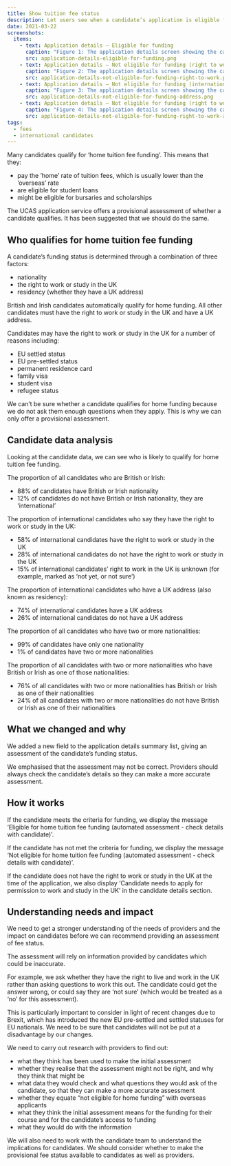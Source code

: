 ```yaml
---
title: Show tuition fee status
description: Let users see when a candidate’s application is eligible for home tuition fee funding.
date: 2021-03-22
screenshots:
  items:
    - text: Application details – Eligible for funding
      caption: "Figure 1: The application details screen showing the candidate is eligible for home tuition fee funding"
      src: application-details-eligible-for-funding.png
    - text: Application details – Not eligible for funding (right to work or study)
      caption: "Figure 2: The application details screen showing the candidate is not eligible for home tuition fee funding because the candidate does not have a right to work or study in the UK"
      src: application-details-not-eligible-for-funding-right-to-work.png
    - text: Application details – Not eligible for funding (international address)
      caption: "Figure 3: The application details screen showing the candidate is not eligible for home tuition fee funding because their address is not in the UK"
      src: application-details-not-eligible-for-funding-address.png
    - text: Application details – Not eligible for funding (right to work or study and international address)
      caption: "Figure 4: The application details screen showing the candidate is not eligible for home tuition fee funding because the candidate does not have a right to work or study in the UK and they do not have a UK address"
      src: application-details-not-eligible-for-funding-right-to-work-and-address.png
tags:
  - fees
  - international candidates
---
```


Many candidates qualify for ‘home tuition fee funding’. This means that they:

- pay the ’home’ rate of tuition fees, which is usually lower than the ‘overseas’ rate
- are eligible for student loans
- might be eligible for bursaries and scholarships

The UCAS application service offers a provisional assessment of whether a candidate qualifies. It has been suggested that we should do the same.

## Who qualifies for home tuition fee funding

A candidate’s funding status is determined through a combination of three factors:

- nationality
- the right to work or study in the UK
- residency (whether they have a UK address)

British and Irish candidates automatically qualify for home funding. All other candidates must have the right to work or study in the UK and have a UK address.

Candidates may have the right to work or study in the UK for a number of reasons including:

- EU settled status
- EU pre-settled status
- permanent residence card
- family visa
- student visa
- refugee status

We can’t be sure whether a candidate qualifies for home funding because we do not ask them enough questions when they apply. This is why we can only offer a provisional assessment.

## Candidate data analysis

Looking at the candidate data, we can see who is likely to qualify for home tuition fee funding.

The proportion of all candidates who are British or Irish:

- 88% of candidates have British or Irish nationality
- 12% of candidates do not have British or Irish nationality, they are ‘international’

The proportion of international candidates who say they have the right to work or study in the UK:

- 58% of international candidates have the right to work or study in the UK
- 28% of international candidates do not have the right to work or study in the UK
- 15% of international candidates’ right to work in the UK is unknown (for example, marked as ‘not yet, or not sure’)

The proportion of international candidates who have a UK address (also known as residency):

- 74% of international candidates have a UK address
- 26% of international candidates do not have a UK address

The proportion of all candidates who have two or more nationalities:

- 99% of candidates have only one nationality
- 1% of candidates have two or more nationalities

The proportion of all candidates with two or more nationalities who have British or Irish as one of those nationalities:

- 76% of all candidates with two or more nationalities has British or Irish as one of their nationalities
- 24% of all candidates with two or more nationalities do not have British or Irish as one of their nationalities

## What we changed and why

We added a new field to the application details summary list, giving an assessment of the candidate’s funding status.

We emphasised that the assessment may not be correct. Providers should always check the candidate’s details so they can make a more accurate assessment.

## How it works

If the candidate meets the criteria for funding, we display the message ‘Eligible for home tuition fee funding (automated assessment - check details with candidate)’.

If the candidate has not met the criteria for funding, we display the message ‘Not eligible for home tuition fee funding (automated assessment - check details with candidate)’.

If the candidate does not have the right to work or study in the UK at the time of the application, we also display ‘Candidate needs to apply for permission to work and study in the UK’ in the candidate details section.

## Understanding needs and impact

We need to get a stronger understanding of the needs of providers and the impact on candidates before we can recommend providing an assessment of fee status.

The assessment will rely on information provided by candidates which could be inaccurate.

For example, we ask whether they have the right to live and work in the UK rather than asking questions to work this out. The candidate could get the answer wrong, or could say they are ‘not sure’ (which would be treated as a ‘no’ for this assessment).

This is particularly important to consider in light of recent changes due to Brexit, which has introduced the new EU pre-settled and settled statuses for EU nationals. We need to be sure that candidates will not be put at a disadvantage by our changes.

We need to carry out research with providers to find out:

- what they think has been used to make the initial assessment
- whether they realise that the assessment might not be right, and why they think that might be
- what data they would check and what questions they would ask of the candidate, so that they can make a more accurate assessment
- whether they equate “not eligible for home funding” with overseas applicants
- what they think the initial assessment means for the funding for their course and for the candidate’s access to funding
- what they would do with the information

We will also need to work with the candidate team to understand the implications for candidates. We should consider whether to make the provisional fee status available to candidates as well as providers.
